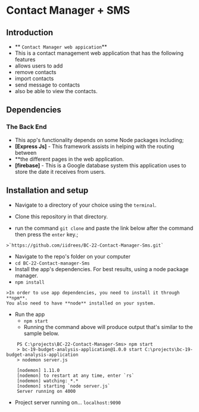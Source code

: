 # Contact Manager + SMS

## Introduction

* ** `Contact Manager web appication`**
*  This is a contact management web application that has the following features
  *  allows users to add
  *  remove contacts
  *  import contacts
  *  send message to contacts 
  *  also be able to view the contacts.

## Dependencies

### The Back End
*  This app's functionality depends on some Node packages including;
  *  **[Express Js]** - This framework assists in helping with the routing between 
  *  **the different pages in the web application.
  *  **[firebase]** - This is a Google database system this application uses to store the date it receives from users.


## Installation and setup
*  Navigate to a directory of your choice using the `terminal`.
*  Clone this repository in that directory.

  *  run the command `git clone` and paste the link below after the command then press the `enter` key.;

    >`https://github.com/iidrees/BC-22-Contact-Manager-Sms.git`

*  Navigate to the repo's folder on your computer
  *  `cd BC-22-Contact-manager-Sms`
*  Install the app's dependencies. For best results, using a node package manager.
  *  `npm install`

    >In order to use app dependencies, you need to install it through **npm**. 
    You also need to have **node** installed on your system.

* Run the app
  *  `npm start`
  *  Running the command above will produce output that's similar to the sample below.

```
    PS C:\projects\BC-22-Contact-Manager-Sms> npm start
    > bc-19-budget-analysis-application@1.0.0 start C:\projects\bc-19-budget-analysis-application
    > nodemon server.js

    [nodemon] 1.11.0
    [nodemon] to restart at any time, enter `rs`
    [nodemon] watching: *.*
    [nodemon] starting `node server.js`
    Server running on 4000
  ```
  * Project server running on... `localhost:9090`